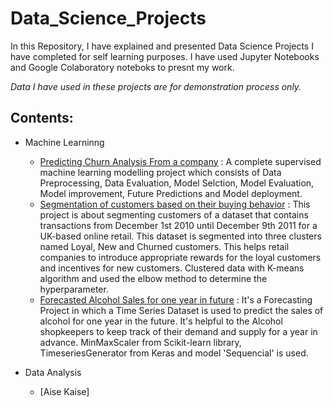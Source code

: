 # Data_Science_Projects
In this Repository, I have explained and presented Data Science Projects I have completed for self learning purposes. I have used Jupyter Notebooks and Google Colaboratory noteboks to presnt my work.

_Data I have used in these projects are for demonstration process only._

## Contents:
- Machine Learninng
    - [Predicting Churn Analysis From a company](https://github.com/surajk150741/Data_Science_Projects/blob/main/Churn%20Analysis/Churn%20Analysis.ipynb) : A complete supervised machine learning modelling project which consists of Data Preprocessing, Data Evaluation, Model Selction, Model Evaluation, Model improvement, Future Predictions and Model deployment.
    - [Segmentation of customers based on their buying behavior](https://github.com/surajk150741/Data_Science_Projects/blob/main/Churn%20Analysis/Churn%20Analysis.ipynb) : This project is about segmenting customers of a dataset that contains transactions from December 1st 2010 until December 9th 2011 for a UK-based online retail. This dataset is segmented into three clusters named Loyal, New and Churned customers. This helps retail companies to introduce appropriate rewards for the loyal customers and incentives for new customers. Clustered data with K-means algorithm and used the elbow method to determine the hyperparameter.
    - [Forecasted Alcohol Sales for one year in future](https://github.com/surajk150741/Data_Science_Projects/blob/main/Time%20Series%20Forecasting/Keras_and_RNN(LSTM)_Project.ipynb) : It's a Forecasting Project in which a Time Series Dataset is used to predict the sales of alcohol for one year in the future. It's helpful to the Alcohol shopkeepers to keep track of their demand and supply for a year in advance. MinMaxScaler from Scikit-learn library, TimeseriesGenerator from Keras and model 'Sequencial' is used.

- Data Analysis
    - [Aise Kaise]
